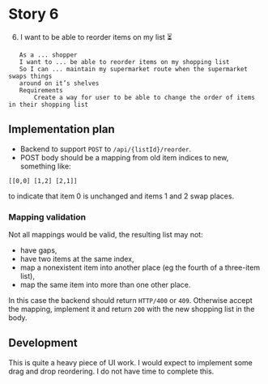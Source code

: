 # Story 6

6. I want to be able to reorder items on my list ⏳
```
   As a ... shopper
   I want to ... be able to reorder items on my shopping list
   So I can ... maintain my supermarket route when the supermarket swaps things
   around on it’s shelves
   Requirements
       Create a way for user to be able to change the order of items in their shopping list
```

## Implementation plan

 - Backend to support `POST` to `/api/{listId}/reorder`.
 - POST body should be a mapping from old item indices to new, something like:

```
[[0,0] [1,2] [2,1]]
```
  to indicate that item 0 is unchanged and items 1 and 2 swap places. 

### Mapping validation

Not all mappings would be valid, the resulting list may not:
 - have gaps,
 - have two items at the same index,
 - map a nonexistent item into another place (eg the fourth of a three-item list),
 - map the same item into more than one other place.

In this case the backend should return `HTTP/400` or `409`. Otherwise accept the mapping, implement it
and return `200` with the new shopping list in the body.
 
## Development
  This is quite a heavy piece of UI work. I would expect to implement some drag and drop reordering. I do not have time to complete this.


